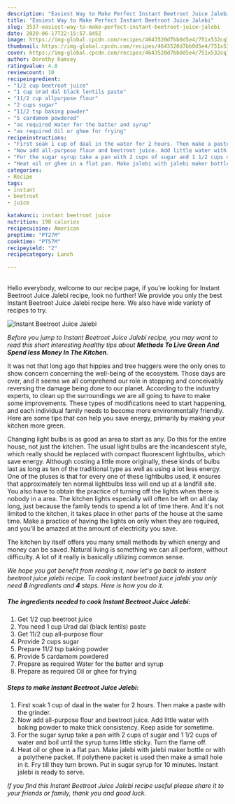 ```yaml
---
description: "Easiest Way to Make Perfect Instant Beetroot Juice Jalebi"
title: "Easiest Way to Make Perfect Instant Beetroot Juice Jalebi"
slug: 3537-easiest-way-to-make-perfect-instant-beetroot-juice-jalebi
date: 2020-06-17T22:15:57.845Z
image: https://img-global.cpcdn.com/recipes/4643520d7bb0d5e4/751x532cq70/instant-beetroot-juice-jalebi-recipe-main-photo.jpg
thumbnail: https://img-global.cpcdn.com/recipes/4643520d7bb0d5e4/751x532cq70/instant-beetroot-juice-jalebi-recipe-main-photo.jpg
cover: https://img-global.cpcdn.com/recipes/4643520d7bb0d5e4/751x532cq70/instant-beetroot-juice-jalebi-recipe-main-photo.jpg
author: Dorothy Ramsey
ratingvalue: 4.8
reviewcount: 10
recipeingredient:
- "1/2 cup beetroot juice"
- "1 cup Urad dal black lentils paste"
- "11/2 cup allpurpose flour"
- "2 cups sugar"
- "11/2 tsp baking powder"
- "5 cardamom powdered"
- "as required Water for the batter and syrup"
- "as required Oil or ghee for frying"
recipeinstructions:
- "First soak 1 cup of daal in the water for 2 hours. Then make a paste with the grinder."
- "Now add all-purpose flour and beetroot juice. Add little water with baking powder to make thick consistency. Keep aside for sometime."
- "For the sugar syrup take a pan with 2 cups of sugar and 1 1/2 cups of water and boil until the syrup turns little sticky. Turn the flame off."
- "Heat oil or ghee in a flat pan. Make jalebi with jalebi maker bottle or with a polythene packet. If polythene packet is used then make a small hole in it. Fry till they turn brown. Put in sugar syrup for 10 minutes. Instant jalebi is ready to serve."
categories:
- Recipe
tags:
- instant
- beetroot
- juice

katakunci: instant beetroot juice 
nutrition: 198 calories
recipecuisine: American
preptime: "PT27M"
cooktime: "PT57M"
recipeyield: "2"
recipecategory: Lunch

---
```

<br>
Hello everybody, welcome to our recipe page, if you're looking for Instant Beetroot Juice Jalebi recipe, look no further! We provide you only the best Instant Beetroot Juice Jalebi recipe here. We also have wide variety of recipes to try.
<br>


![Instant Beetroot Juice Jalebi](https://img-global.cpcdn.com/recipes/4643520d7bb0d5e4/751x532cq70/instant-beetroot-juice-jalebi-recipe-main-photo.jpg)

<i>Before you jump to Instant Beetroot Juice Jalebi recipe, you may want to read this short interesting healthy tips about 
<strong>Methods To Live Green And Spend less Money In The Kitchen</strong>.</i>
</br>

It was not that long ago that hippies and tree huggers were the only ones to show concern concerning the well-being of the ecosystem. Those days are over, and it seems we all comprehend our role in stopping and conceivably reversing the damage being done to our planet. According to the industry experts, to clean up the surroundings we are all going to have to make some improvements. These types of modifications need to start happening, and each individual family needs to become more environmentally friendly. Here are some tips that can help you save energy, primarily by making your kitchen more green.

Changing light bulbs is as good an area to start as any. Do this for the entire house, not just the kitchen. The usual light bulbs are the incandescent style, which really should be replaced with compact fluorescent lightbulbs, which save energy. Although costing a little more originally, these kinds of bulbs last as long as ten of the traditional type as well as using a lot less energy. One of the pluses is that for every one of these lightbulbs used, it ensures that approximately ten normal lightbulbs less will end up at a landfill site. You also have to obtain the practice of turning off the lights when there is nobody in a area. The kitchen lights especially will often be left on all day long, just because the family tends to spend a lot of time there. And it's not limited to the kitchen, it takes place in other parts of the house at the same time. Make a practice of having the lights on only when they are required, and you'll be amazed at the amount of electricity you save.

The kitchen by itself offers you many small methods by which energy and money can be saved. Natural living is something we can all perform, without difficulty. A lot of it really is basically utilizing common sense.


<i>We hope you got benefit from reading it, now let's go back to instant beetroot juice jalebi recipe. To cook instant beetroot juice jalebi you only need <strong>8</strong> ingredients and <strong>4</strong> steps. Here is how you do it.
</i>

##### The ingredients needed to cook Instant Beetroot Juice Jalebi:

1. Get 1/2 cup beetroot juice
1. You need 1 cup Urad dal (black lentils) paste
1. Get 11/2 cup all-purpose flour
1. Provide 2 cups sugar
1. Prepare 11/2 tsp baking powder
1. Provide 5 cardamom powdered
1. Prepare as required Water for the batter and syrup
1. Prepare as required Oil or ghee for frying


##### Steps to make Instant Beetroot Juice Jalebi:

1. First soak 1 cup of daal in the water for 2 hours. Then make a paste with the grinder.
1. Now add all-purpose flour and beetroot juice. Add little water with baking powder to make thick consistency. Keep aside for sometime.
1. For the sugar syrup take a pan with 2 cups of sugar and 1 1/2 cups of water and boil until the syrup turns little sticky. Turn the flame off.
1. Heat oil or ghee in a flat pan. Make jalebi with jalebi maker bottle or with a polythene packet. If polythene packet is used then make a small hole in it. Fry till they turn brown. Put in sugar syrup for 10 minutes. Instant jalebi is ready to serve.


<i>If you find this Instant Beetroot Juice Jalebi recipe useful please share it to your friends or family, thank you and good luck.</i>
